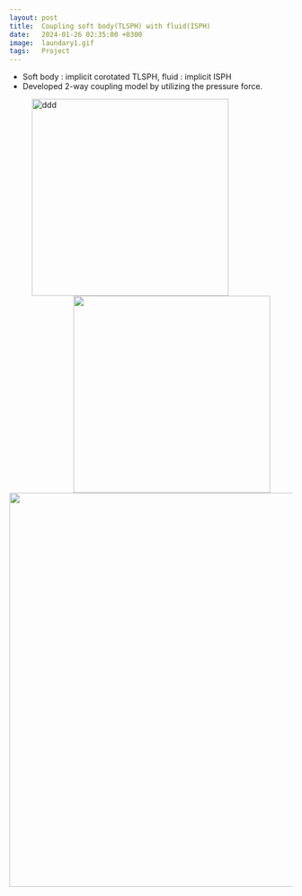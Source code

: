 ```yaml
---
layout: post
title:  Coupling soft body(TLSPH) with fluid(ISPH) 
date:   2024-01-26 02:35:00 +0300
image:  laundary1.gif
tags:   Project
---
```

* Soft body : implicit corotated TLSPH, fluid : implicit ISPH
* Developed 2-way coupling model by utilizing the pressure force.

<figure>
<img src="/wanki/images/laundary1.gif" alt="ddd" data-action="zoom" style="float: left;  margin-right: 20px; height: 350px;" class="">
<img src="/wanki/images/laundary2.gif" alt="" data-action="zoom" style="float: right;  margin-left: 20px; height: 350px;" class="">
</figure>

<div style="clear: both;"></div>
<img src="/wanki/images/elastic_coupling.gif" alt="" data-action="zoom" style="display: block; margin: 0 auto; width: 700px;;" class="">
